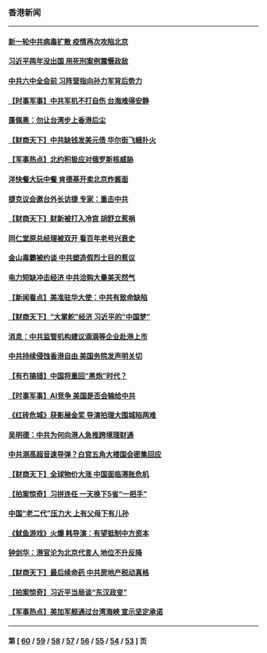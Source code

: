 ### 香港新闻
---
#### [新一轮中共病毒扩散 疫情再次攻陷北京](../../pages/ncid1349362/n13326337.md) 
#### [习近平两年没出国 用死刑案例震慑政敌](../../pages/ncid1349362/n13323679.md) 
#### [中共六中全会前 习阵营指向孙力军背后势力](../../pages/ncid1349362/n13325349.md) 
#### [【时事军事】中共军机不打自伤 台海难得安静](../../pages/ncid1349362/n13325558.md) 
#### [蓬佩奥：勿让台湾步上香港后尘](../../pages/ncid1349362/n13325947.md) 
#### [【财商天下】中共缺钱发美元债 华尔街飞蛾扑火](../../pages/ncid1349362/n13325533.md) 
#### [【军事热点】北约积极应对俄罗斯核威胁](../../pages/ncid1349362/n13323482.md) 
#### [洋快餐大玩中餐 肯德基开卖北京炸酱面](../../pages/ncid1349362/n13323667.md) 
#### [捷克议会邀台外长访捷 专家：重击中共](../../pages/ncid1349362/n13323612.md) 
#### [【财商天下】财新被打入冷宫 胡舒立惹祸](../../pages/ncid1349362/n13323452.md) 
#### [同仁堂原总经理被双开 看百年老号兴衰史](../../pages/ncid1349362/n13313693.md) 
#### [金山毒霸被约谈 中共塑造假烈士目的惹议](../../pages/ncid1349362/n13322087.md) 
#### [电力短缺冲击经济 中共洽购大量美天然气](../../pages/ncid1349362/n13321993.md) 
#### [【新闻看点】美准驻华大使：中共有致命缺陷](../../pages/ncid1349362/n13321019.md) 
#### [【财商天下】“大掌舵”经济 习近平的“中国梦”](../../pages/ncid1349362/n13320540.md) 
#### [消息：中共监管机构建议滴滴等企业赴港上市](../../pages/ncid1349362/n13320860.md) 
#### [中共持续侵蚀香港自由 美国务院发声明关切](../../pages/ncid1349362/n13320642.md) 
#### [【有冇搞错】中国将重回“黑炮”时代？](../../pages/ncid1349362/n13318549.md) 
#### [【时事军事】AI竞争 美国是否会输给中共](../../pages/ncid1349362/n13318041.md) 
#### [《红砖危城》获影展金奖 导演拍理大围城陷两难](../../pages/ncid1349362/n13317284.md) 
#### [吴明德：中共为何向港人急推跨境理财通](../../pages/ncid1349362/n13318858.md) 
#### [中共测高超音速导弹？白宫五角大楼国会密集回应](../../pages/ncid1349362/n13317771.md) 
#### [【财商天下】全球物价大涨 中国面临滞胀危机](../../pages/ncid1349362/n13318019.md) 
#### [【拍案惊奇】习拼连任 一天换下5省“一把手”](../../pages/ncid1349362/n13317717.md) 
#### [中国“老二代”压力大 上有父母下有儿孙](../../pages/ncid1349362/n13316232.md) 
#### [《鱿鱼游戏》火爆 韩导演：有望抵制中方资本](../../pages/ncid1349362/n13316210.md) 
#### [钟剑华：港官沦为北京代言人 地位不升反降](../../pages/ncid1349362/n13314036.md) 
#### [【财商天下】最后续命药 中共房地产税动真格](../../pages/ncid1349362/n13315978.md) 
#### [【拍案惊奇】习近平当局谈“东汉政变”](../../pages/ncid1349362/n13315394.md) 
#### [【军事热点】美加军舰通过台湾海峡 宣示坚定承诺](../../pages/ncid1349362/n13313078.md) 

---
#### 第 [ [60](./60.md) / [59](./59.md) / [58](./58.md) / [57](./57.md) / [56](./56.md) / [55](./55.md) / [54](./54.md) / [53](./53.md) ] 页
